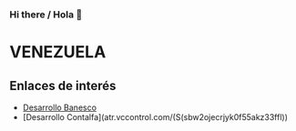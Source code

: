 ### Hi there / Hola 👋

# **VENEZUELA**



## Enlaces de interés

- [Desarrollo Banesco](https://centipede_des)
- [Desarrollo Contalfa](atr.vccontrol.com/(S(sbw2ojecrjyk0f55akz33ffl))












<!--
**JAGuerraCC/JAGuerraCC** is a ✨ _special_ ✨ repository because its `README.md` (this file) appears on your GitHub profile.

Here are some ideas to get you started:

- 🔭 I’m currently working on ...
- 🌱 I’m currently learning ...
- 👯 I’m looking to collaborate on ...
- 🤔 I’m looking for help with ...
- 💬 Ask me about ...
- 📫 How to reach me: ...
- 😄 Pronouns: ...
- ⚡ Fun fact: ...
-->
